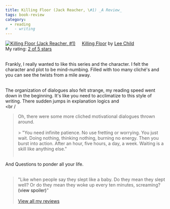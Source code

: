 ```yaml
---
title: Killing Floor (Jack Reacher, \#1) _A Review_
tags: book-review
category:
  - reading
#   - writing
---
```


<a href="https://www.goodreads.com/book/show/78129.Killing_Floor" style="float: left; padding-right: 20px"><img border="0" alt="Killing Floor (Jack Reacher, #1)" src="https://i.gr-assets.com/images/S/compressed.photo.goodreads.com/books/1399313258l/78129._SX98_.jpg" /></a><a href="https://www.goodreads.com/book/show/78129.Killing_Floor">Killing Floor</a> by <a href="https://www.goodreads.com/author/show/5091.Lee_Child">Lee Child</a><br/>
My rating: <a href="https://www.goodreads.com/review/show/3283791051">2 of 5 stars</a><br /><br />

Frankly, I really wanted to like this series and the character. I felt the character and plot to be mind-numbing. Filled with too many cliché's and you can see the twists from a mile away. <br /><br />

The organization of dialogues also felt strange, my reading speed went down in the beginning. It's like you need to acclimatize to this style of writing. There sudden jumps in explanation logics and <br /><br /

> Oh, there were some more cliched motivational dialogues thrown around.<br /><br />> "You need infinite patience. No use fretting or worrying. You just wait. Doing nothing, thinking nothing, burning no energy. Then you burst into action. After an hour, five hours, a day, a week. Waiting is a skill like anything else."<br />	<br />

And Questions to ponder all your life.<br /><br />
> "Like when people say they slept like a baby. Do they mean they slept well? Or do they mean they woke up every ten minutes, screaming? <a class="jsShowSpoiler spoilerAction">(view spoiler)</a><span class="spoilerContainer" style="display: none">[I loved Joe like a brother, which meant a lot of things in our family. <a class="jsHideSpoiler spoilerAction">(hide spoiler)</a>]</span>"
<br/><br/>
<a href="https://www.goodreads.com/review/list/33625087-cmrmahesh">View all my reviews</a>
